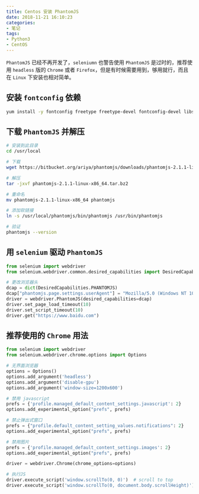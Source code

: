 ```yaml
---
title: Centos 安装 PhantomJS
date: 2018-11-21 16:10:23
categories:
- 笔记
tags:
- Python3
- CentOS
---
```


`PhantomJS` 已经不再开发了，`seleniumn` 也警告使用 `PhantomJS` 是过时的，推荐使用 `headless` 版的 `Chrome` 或者 `Firefox`，但是有时候需要用到，够用就行，而且在 `Linux` 下安装也相对简单。

<!-- more -->

<!-- toc -->

## 安装 `fontconfig` 依赖

```sh
yum install -y fontconfig freetype freetype-devel fontconfig-devel libstdc++
```

## 下载 `PhantomJS` 并解压

```sh
# 安装到此目录
cd /usr/local

# 下载
wget https://bitbucket.org/ariya/phantomjs/downloads/phantomjs-2.1.1-linux-x86_64.tar.bz2

# 解压
tar -jxvf phantomjs-2.1.1-linux-x86_64.tar.bz2

# 重命名
mv phantomjs-2.1.1-linux-x86_64 phantomjs

# 添加软链接
ln -s /usr/local/phantomjs/bin/phantomjs /usr/bin/phantomjs

# 验证
phantomjs --version
```

## 用 `selenium` 驱动 `PhantomJS`

```python
from selenium import webdriver
from selenium.webdriver.common.desired_capabilities import DesiredCapabilities

# 更改浏览器头
dcap = dict(DesiredCapabilities.PHANTOMJS)
dcap["phantomjs.page.settings.userAgent"] = "Mozilla/5.0 (Windows NT 10.0; Win64; x64) AppleWebKit/537.36 (KHTML, like Gecko) Chrome/70.0.3538.102 Safari/537.36"
driver = webdriver.PhantomJS(desired_capabilities=dcap)
driver.set_page_load_timeout(10)
driver.set_script_timeout(10)
driver.get("https://www.baidu.com")
```

## 推荐使用的 `Chrome` 用法

```python
from selenium import webdriver
from selenium.webdriver.chrome.options import Options

# 无界面浏览器
options = Options()
options.add_argument('headless')
options.add_argument('disable-gpu')
options.add_argument('window-size=1200x600')

# 禁用 javascript
prefs = {'profile.managed_default_content_settings.javascript': 2}
options.add_experimental_option("prefs", prefs)

# 禁止弹出式窗口
prefs = {"profile.default_content_setting_values.notifications": 2}
options.add_experimental_option("prefs", prefs)

# 禁用图片
prefs = {'profile.managed_default_content_settings.images': 2}
options.add_experimental_option("prefs", prefs)

driver = webdriver.Chrome(chrome_options=options)

# 执行JS
driver.execute_script('window.scrollTo(0, 0)')  # scroll to top
driver.execute_script('window.scrollTo(0, document.body.scrollHeight)')  # end
```
